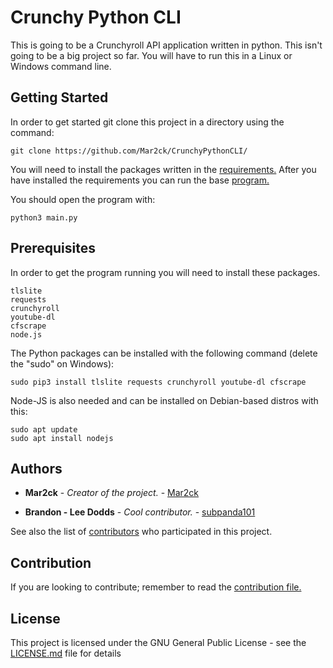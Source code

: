 # Crunchy Python CLI
This is going to be a Crunchyroll API application written in python. This isn't going to be a big project so far. You will have to run this in a Linux or Windows command line.

## Getting Started

In order to get started git clone this project in a directory using the command:
```
git clone https://github.com/Mar2ck/CrunchyPythonCLI/
```
You will need to install the packages written in the [requirements.](https://github.com/Mar2ck/CrunchyPythonCLI/blob/master/requirements.txt) After you have installed the requirements you can run the base [program.](https://github.com/Mar2ck/CrunchyPythonCLI/blob/master/src/main.py)

You should open the program with:

```
python3 main.py
```

## Prerequisites

In order to get the program running you will need to install these packages.

```
tlslite
requests
crunchyroll
youtube-dl
cfscrape
node.js
```
The Python packages can be installed with the following command (delete the "sudo" on Windows):

```
sudo pip3 install tlslite requests crunchyroll youtube-dl cfscrape
```

Node-JS is also needed and can be installed on Debian-based distros with this:
```
sudo apt update
sudo apt install nodejs
```


## Authors

* **Mar2ck** - *Creator of the project.* - [Mar2ck](https://github.com/Mar2ck)

* **Brandon - Lee Dodds** - *Cool contributor.* - [subpanda101](https://github.com/subpanda101)



See also the list of [contributors](https://github.com/Mar2ck/CrunchyPythonCLI/graphs/contributors) who participated in this project.

## Contribution

If you are looking to contribute; remember to read the [contribution file.](https://github.com/Mar2ck/CrunchyPythonCLI/blob/master/CONTRIBUTION.md)

## License

This project is licensed under the GNU General Public License - see the [LICENSE.md](https://github.com/Mar2ck/CrunchyPythonCLI/blob/master/LICENSE) file for details
